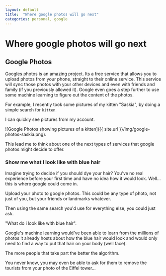 ```yaml
---
layout: default
title:  "Where google photos will go next"
categories: personal, google
---
```



# Where google photos will go next

## Google Photos

Googles photos is an amazing project. Its a free service that allows you to upload photos from your phone, straight to their online service. This service will sync those photos with your other devices and even with friends and family (if you previously allowed it).
Google even goes a step further to use some machine learning to figure out the content of the photos.

For example, I recently took some pictures of my kitten "Saskia", by doing a simple search for `kitten`.

I can quickly see pictures from my account.

![Google Photos showing pictures of a kitten]({{ site.url }}/img/google-photos-saskia.png).

This lead me to think about one of the next types of services that google photos might decide to offer.

### Show me what I look like with blue hair

Imagine trying to decide if you should dye your hair? You've no real experience before your first time and have no idea how it would look. Well... this is where google could come in.

Upload your photo to google photos. This could be any type of photo, not just of you, but your friends or landmarks whatever.

Then using the same search you'd use for everything else, you could just ask.

"What do i look like with blue hair".

Google's machine learning would've been able to learn from the millions of photos it already hosts about how the blue hair would look and would only need to find a way to put that hair on your body (well face).

The more people that take part the better the algorithm.

You never know, you may even be able to ask for them to remove the tourists from your photo of the Eiffel tower... 
